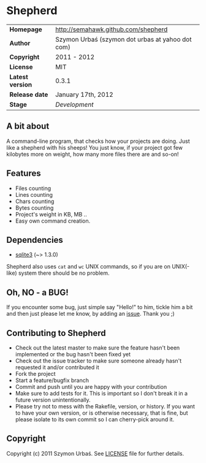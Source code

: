 Shepherd
========

<table>
  <tr>
    <td><b>Homepage</b></td>
    <td><a href="http://semahawk.github.com/shepherd">http://semahawk.github.com/shepherd</a></td>
  </tr>
  <tr>
    <td><b>Author</b></td>
    <td>Szymon Urbaś (szymon dot urbas at yahoo dot com)</td>
  </tr>
  <tr>
    <td><b>Copyright</b></td>
    <td>2011 - 2012</td>
  </tr>
  <tr>
    <td><b>License</b></td>
    <td>MIT</td>
  </tr>
  <tr>
    <td><b>Latest version</b></td>
    <td>0.3.1</td>
  </tr>
  <tr>
    <td><b>Release date</b></td>
    <td>January 17th, 2012</td>
  </tr>
  <tr>
    <td><b>Stage</b></td>
    <td><i>Development</i></td>
  </tr>
</table>

## A bit about

A command-line program, that checks how your projects are doing. Just like a shepherd with his sheeps!
You just know, if your project got few kilobytes more on weight, how many more files there are and so-on!

## Features

+ Files counting
+ Lines counting
+ Chars counting
+ Bytes counting
+ Project's weight in KB, MB ..
+ Easy own command creation.

## Dependencies

+ [sqlite3](http://rubygems.org/gems/sqlite3) (~> 1.3.0)

Shepherd also uses `cat` and `wc` UNIX commands, so if you are on UNIX(-like) system there should be no problem.

## Oh, NO - a BUG!

If you encounter some bug, just simple say "Hello!" to him, tickle him a bit and then just please let me know, by adding an [issue](http://github.com/semahawk/shepherd/issues). Thank you ;)

## Contributing to Shepherd

* Check out the latest master to make sure the feature hasn't been implemented or the bug hasn't been fixed yet
* Check out the issue tracker to make sure someone already hasn't requested it and/or contributed it
* Fork the project
* Start a feature/bugfix branch
* Commit and push until you are happy with your contribution
* Make sure to add tests for it. This is important so I don't break it in a future version unintentionally.
* Please try not to mess with the Rakefile, version, or history. If you want to have your own version, or is otherwise necessary, that is fine, but please isolate to its own commit so I can cherry-pick around it.

## Copyright

Copyright (c) 2011 Szymon Urbaś. See [LICENSE](http://github.com/semahawk/shepherd/blob/master/LICENSE.txt) file for
further details.
